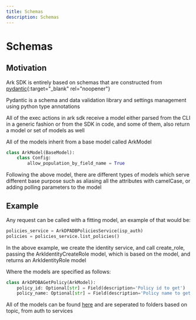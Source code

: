 ```yaml
---
title: Schemas
description: Schemas
---
```


# Schemas

## Motivation
Ark SDK is entirely based on schemas that are constructed from [pydantic](https://docs.pydantic.dev/){:target="_blank" rel="noopener"}

Pydantic is a schema and data validation library and settings management using python type annotations

All of the exec actions in ark sdk receive a model either parsed from the CLI in a generic fashion or from the SDK in code, and some of them, also return a model or set of models as well

All of the models inherit from a base model called ArkModel

```python
class ArkModel(BaseModel):
    class Config:
        allow_population_by_field_name = True
```

Following the above model, there are different types of models which serve different base purpose such as aliasing all the attributes with camelCase, or adding polling parameters to the model

## Example
Any request can be called with a fitting model, an example of that would be:

```python
policies_service = ArkDPADBPoliciesService(isp_auth)
policies = policies_service.list_policies()
```

In the above example, we create the identity service, and call create_role, passing the ArkIdentityCreateRole model, which is based on the model, and returns an ArkIdentityRole model

Where the models are specified as follows:
```python
class ArkDPDBAGetPolicy(ArkModel):
    policy_id: Optional[str] = Field(description='Policy id to get')
    policy_name: Optional[str] = Field(description='Policy name to get')

```

All of the models can be found [here](https://github.com/cyberark/ark-sdk-python/tree/master/ark_sdk_python/models) and are seperated to folders based on topic, from auth to services
